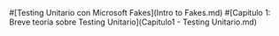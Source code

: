 #[Testing Unitario con Microsoft Fakes](Intro to Fakes.md)
#[Capítulo 1: Breve teoría sobre Testing Unitario](Capitulo1 - Testing Unitario.md)

